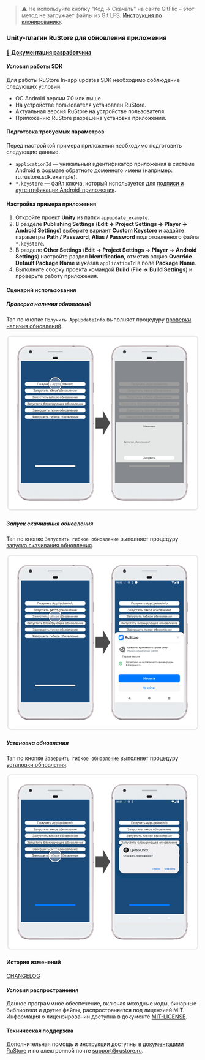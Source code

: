 > ⚠️ Не используйте кнопку "Код → Скачать" на сайте GitFlic – этот метод не загружает файлы из Git LFS. [Инструкция по клонированию](../README_CLONE.md).

### Unity-плагин RuStore для обновления приложения

#### [🔗 Документация разработчика][10]

#### Условия работы SDK

Для работы RuStore In-app updates SDK необходимо соблюдение следующих условий:

- ОС Android версии 7.0 или выше.
- На устройстве пользователя установлен RuStore.
- Актуальная версия RuStore на устройстве пользователя.
- Приложению RuStore разрешена установка приложений.

#### Подготовка требуемых параметров

Перед настройкой примера приложения необходимо подготовить следующие данные.

- `applicationId` — уникальный идентификатор приложения в системе Android в формате обратного доменного имени (например: ru.rustore.sdk.example).
- `*.keystore` — файл ключа, который используется для [подписи и аутентификации Android-приложения](https://www.rustore.ru/help/developers/publishing-and-verifying-apps/app-publication/apk-signature/).

#### Настройка примера приложения

1. Откройте проект **Unity** из папки `appupdate_example`.
1. В разделе **Publishing Settings** (**Edit → Project Settings → Player → Android Settings**) выберите вариант **Custom Keystore** и задайте параметры **Path / Password**, **Alias / Password** подготовленного файла `*.keystore`.
1. В разделе **Other Settings** (**Edit → Project Settings → Player → Android Settings**) настройте раздел **Identification**, отметив опцию **Override Default Package Name** и указав `applicationId` в поле **Package Name**.
1. Выполните сборку проекта командой **Build** (**File → Build Settings**) и проверьте работу приложения.

#### Сценарий использования

##### Проверка наличия обновлений

Тап по кнопке `Получить AppUpdateInfo` выполняет процедуру [проверки наличия обновлений][20].

![Проверка наличия обновлений](images/01_get_app_update_info.png)

##### Запуск скачивания обновления

Тап по кнопке `Запустить гибкое обновление` выполняет процедуру [запуска скачивания обновления][30].

![Запуск скачивания обновления](images/02_start_update_flow_delayed.png)

##### Установка обновления

Тап по кнопке `Завершить гибкое обновление` выполняет процедуру [установки обновления][40].

![Установка обновления](images/03_complete_update.png)

#### История изменений

[CHANGELOG](../CHANGELOG.md)

#### Условия распространения

Данное программное обеспечение, включая исходные коды, бинарные библиотеки и другие файлы, распространяется под лицензией MIT. Информация о лицензировании доступна в документе [MIT-LICENSE](../MIT-LICENSE.txt).

#### Техническая поддержка

Дополнительная помощь и инструкции доступны в [документациии RuStore](https://www.rustore.ru/help/) и по электронной почте support@rustore.ru.

[10]: https://www.rustore.ru/help/sdk/updates/unity/10-0-0
[20]: https://www.rustore.ru/help/sdk/updates/unity/10-0-0#checkavailable
[30]: https://www.rustore.ru/help/sdk/updates/unity/10-0-0#scenariodelayedupdate
[40]: https://www.rustore.ru/help/sdk/updates/unity/10-0-0#installupdateflexible
